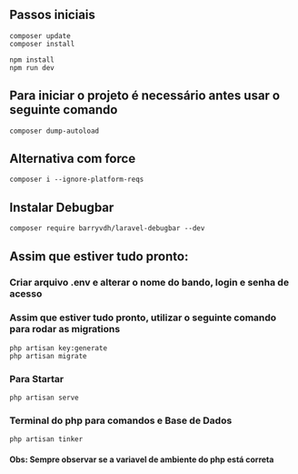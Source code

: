 ## Passos iniciais

    composer update
    composer install
    
    npm install
    npm run dev

## Para iniciar o projeto é necessário antes usar o seguinte comando 

    composer dump-autoload

## Alternativa com force

    composer i --ignore-platform-reqs

## Instalar Debugbar

    composer require barryvdh/laravel-debugbar --dev

## Assim que estiver tudo pronto:
### Criar arquivo .env e alterar o nome do bando, login e senha de acesso
### Assim que estiver tudo pronto, utilizar o seguinte comando para rodar as migrations

    php artisan key:generate
    php artisan migrate

### Para Startar

    php artisan serve

### Terminal do php para comandos e Base de Dados

    php artisan tinker


#### Obs: Sempre observar se a variavel de ambiente do php está correta